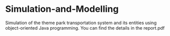 # Simulation-and-Modelling

Simulation of the theme park transportation system and its entities using object-oriented Java programming. You can find the details in the report.pdf 
